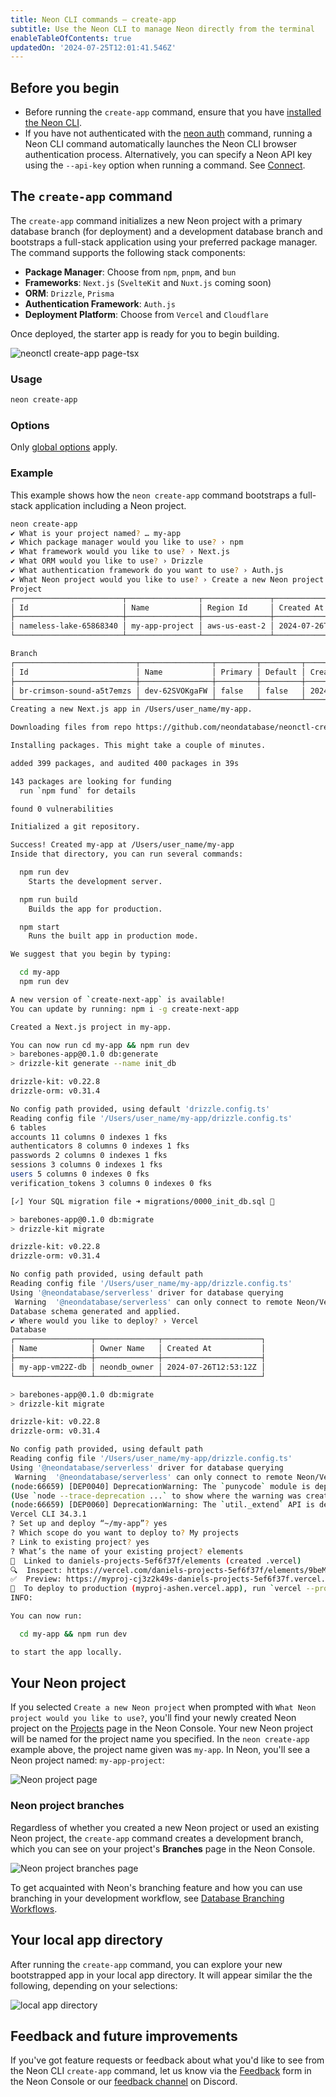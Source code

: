 ```yaml
---
title: Neon CLI commands — create-app
subtitle: Use the Neon CLI to manage Neon directly from the terminal
enableTableOfContents: true
updatedOn: '2024-07-25T12:01:41.546Z'
---
```


## Before you begin

- Before running the `create-app` command, ensure that you have [installed the Neon CLI](/docs/reference/cli-install).
- If you have not authenticated with the [neon auth](/docs/reference/cli-auth) command, running a Neon CLI command automatically launches the Neon CLI browser authentication process. Alternatively, you can specify a Neon API key using the `--api-key` option when running a command. See [Connect](/docs/reference/neon-cli#connect).

## The `create-app` command

The `create-app` command initializes a new Neon project with a primary database branch (for deployment) and a development database branch and bootstraps a full-stack application using your preferred package manager. The command supports the following stack components:

- **Package Manager**: Choose from `npm`, `pnpm`, and `bun`
- **Frameworks**: `Next.js` (`SvelteKit` and `Nuxt.js` coming soon)
- **ORM**: `Drizzle`, `Prisma`
- **Authentication Framework**: `Auth.js`
- **Deployment Platform**: Choose from `Vercel` and `Cloudflare`

Once deployed, the starter app is ready for you to begin building.

![neonctl create-app page-tsx](/docs/reference/neon-create-app.png)

### Usage

```bash
neon create-app
```

### Options

Only [global options](/docs/reference/neon-cli#global-options) apply.

### Example

This example shows how the `neon create-app` command bootstraps a full-stack application including a Neon project.

```bash
neon create-app
✔ What is your project named? … my-app
✔ Which package manager would you like to use? › npm
✔ What framework would you like to use? › Next.js
✔ What ORM would you like to use? › Drizzle
✔ What authentication framework do you want to use? › Auth.js
✔ What Neon project would you like to use? › Create a new Neon project
Project
┌────────────────────────┬────────────────┬───────────────┬──────────────────────┐
│ Id                     │ Name           │ Region Id     │ Created At           │
├────────────────────────┼────────────────┼───────────────┼──────────────────────┤
│ nameless-lake-65868340 │ my-app-project │ aws-us-east-2 │ 2024-07-26T12:52:19Z │
└────────────────────────┴────────────────┴───────────────┴──────────────────────┘

Branch
┌───────────────────────────┬────────────────┬─────────┬─────────┬──────────────────────┬──────────────────────┐
│ Id                        │ Name           │ Primary │ Default │ Created At           │ Updated At           │
├───────────────────────────┼────────────────┼─────────┼─────────┼──────────────────────┼──────────────────────┤
│ br-crimson-sound-a5t7emzs │ dev-62SVOKgaFW │ false   │ false   │ 2024-07-26T12:52:22Z │ 2024-07-26T12:52:22Z │
└───────────────────────────┴────────────────┴─────────┴─────────┴──────────────────────┴──────────────────────┘
Creating a new Next.js app in /Users/user_name/my-app.

Downloading files from repo https://github.com/neondatabase/neonctl-create-app-templates/tree/main/next-drizzle-authjs. This might take a moment.

Installing packages. This might take a couple of minutes.

added 399 packages, and audited 400 packages in 39s

143 packages are looking for funding
  run `npm fund` for details

found 0 vulnerabilities

Initialized a git repository.

Success! Created my-app at /Users/user_name/my-app
Inside that directory, you can run several commands:

  npm run dev
    Starts the development server.

  npm run build
    Builds the app for production.

  npm start
    Runs the built app in production mode.

We suggest that you begin by typing:

  cd my-app
  npm run dev

A new version of `create-next-app` is available!
You can update by running: npm i -g create-next-app

Created a Next.js project in my-app.

You can now run cd my-app && npm run dev
> barebones-app@0.1.0 db:generate
> drizzle-kit generate --name init_db

drizzle-kit: v0.22.8
drizzle-orm: v0.31.4

No config path provided, using default 'drizzle.config.ts'
Reading config file '/Users/user_name/my-app/drizzle.config.ts'
6 tables
accounts 11 columns 0 indexes 1 fks
authenticators 8 columns 0 indexes 1 fks
passwords 2 columns 0 indexes 1 fks
sessions 3 columns 0 indexes 1 fks
users 5 columns 0 indexes 0 fks
verification_tokens 3 columns 0 indexes 0 fks

[✓] Your SQL migration file ➜ migrations/0000_init_db.sql 🚀

> barebones-app@0.1.0 db:migrate
> drizzle-kit migrate

drizzle-kit: v0.22.8
drizzle-orm: v0.31.4

No config path provided, using default path
Reading config file '/Users/user_name/my-app/drizzle.config.ts'
Using '@neondatabase/serverless' driver for database querying
 Warning  '@neondatabase/serverless' can only connect to remote Neon/Vercel Postgres/Supabase instances through a websocket
Database schema generated and applied.
✔ Where would you like to deploy? › Vercel
Database
┌─────────────────┬──────────────┬──────────────────────┐
│ Name            │ Owner Name   │ Created At           │
├─────────────────┼──────────────┼──────────────────────┤
│ my-app-vm22Z-db │ neondb_owner │ 2024-07-26T12:53:12Z │
└─────────────────┴──────────────┴──────────────────────┘

> barebones-app@0.1.0 db:migrate
> drizzle-kit migrate

drizzle-kit: v0.22.8
drizzle-orm: v0.31.4

No config path provided, using default path
Reading config file '/Users/user_name/my-app/drizzle.config.ts'
Using '@neondatabase/serverless' driver for database querying
 Warning  '@neondatabase/serverless' can only connect to remote Neon/Vercel Postgres/Supabase instances through a websocket
(node:66659) [DEP0040] DeprecationWarning: The `punycode` module is deprecated. Please use a userland alternative instead.
(Use `node --trace-deprecation ...` to show where the warning was created)
(node:66659) [DEP0060] DeprecationWarning: The `util._extend` API is deprecated. Please use Object.assign() instead.
Vercel CLI 34.3.1
? Set up and deploy “~/my-app”? yes
? Which scope do you want to deploy to? My projects
? Link to existing project? yes
? What’s the name of your existing project? elements
🔗  Linked to daniels-projects-5ef6f37f/elements (created .vercel)
🔍  Inspect: https://vercel.com/daniels-projects-5ef6f37f/elements/9beMr7sXfTt9EchymWGzjRp7XQvZ [3s]
✅  Preview: https://myproj-cj3z2k49s-daniels-projects-5ef6f37f.vercel.app [3s]
📝  To deploy to production (myproj-ashen.vercel.app), run `vercel --prod`
INFO:

You can now run:

  cd my-app && npm run dev

to start the app locally.
```

## Your Neon project

If you selected `Create a new Neon project` when prompted with `What Neon project would you like to use?`, you'll find your newly created Neon project on the [Projects](https://console.neon.tech/app/projects) page in the Neon Console. Your new Neon project will be named for the project name you specified. In the `neon create-app` example above, the project name given was `my-app`. In Neon, you'll see a Neon project named: `my-app-project`:

![Neon project page](/docs/reference/create_app_neon_project.png)

### Neon project branches

Regardless of whether you created a new Neon project or used an existing Neon project, the `create-app` command creates a development branch, which you can see on your project's **Branches** page in the Neon Console.

![Neon project branches page](/docs/reference/create_app_neon_project_branches.png)

To get acquainted with Neon's branching feature and how you can use branching in your development workflow, see [Database Branching Workflows](https://neon.tech/flow).

## Your local app directory

After running the `create-app` command, you can explore your new bootstrapped app in your local app directory. It will appear similar the the following, depending on your selections:

![local app directory](/docs/reference/create_app_local_dir.png)

## Feedback and future improvements

If you've got feature requests or feedback about what you'd like to see from the Neon CLI `create-app` command, let us know via the [Feedback](https://console.neon.tech/app/projects?modal=feedback) form in the Neon Console or our [feedback channel](https://discord.com/channels/1176467419317940276/1176788564890112042) on Discord.

<NeedHelp/>
